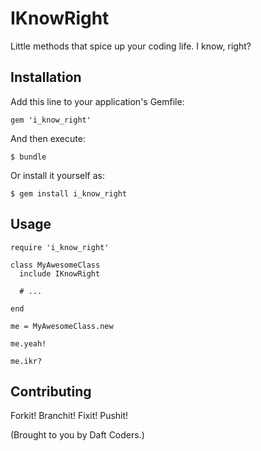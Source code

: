 # IKnowRight

Little methods that spice up your coding life. I know, right?

## Installation

Add this line to your application's Gemfile:

    gem 'i_know_right'

And then execute:

    $ bundle

Or install it yourself as:

    $ gem install i_know_right

## Usage

    require 'i_know_right'

    class MyAwesomeClass
      include IKnowRight

      # ...

    end

    me = MyAwesomeClass.new
    
    me.yeah!

    me.ikr?

## Contributing

Forkit! Branchit! Fixit! Pushit!

(Brought to you by Daft Coders.)

